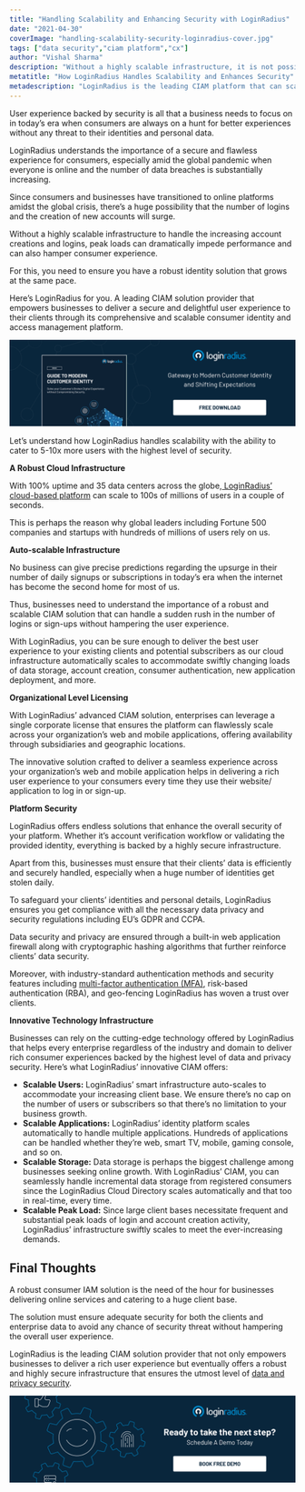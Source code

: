```yaml
---
title: "Handling Scalability and Enhancing Security with LoginRadius"
date: "2021-04-30"
coverImage: "handling-scalability-security-loginradius-cover.jpg"
tags: ["data security","ciam platform","cx"]
author: "Vishal Sharma"
description: "Without a highly scalable infrastructure, it is not possible to handle increasing account creations and logins. Even peak loads can dramatically impede performance and degrade the consumer experience for any business. Learn how LoginRadius empowers businesses to deliver a secure and delightful user experience to their consumers."
metatitle: "How LoginRadius Handles Scalability and Enhances Security"
metadescription: "LoginRadius is the leading CIAM platform that can scale to millions of users with utmost security. Here’s an insightful read that depicts how LoginRadius does it."
---
```


User experience backed by security is all that a business needs to focus on in today’s era when consumers are always on a hunt for better experiences without any threat to their identities and personal data.

LoginRadius understands the importance of a secure and flawless experience for consumers, especially amid the global pandemic when everyone is online and the number of data breaches is substantially increasing.

Since consumers and businesses have transitioned to online platforms amidst the global crisis, there’s a huge possibility that the number of logins and the creation of new accounts will surge.

Without a highly scalable infrastructure to handle the increasing account creations and logins, peak loads can dramatically impede performance and can also hamper consumer experience.

For this, you need to ensure you have a robust identity solution that grows at the same pace.  

Here’s LoginRadius for you. A leading CIAM solution provider that empowers businesses to deliver a secure and delightful user experience to their clients through its comprehensive and scalable consumer identity and access management platform.

[![modern-ciam](modern-ciam.png)](https://www.loginradius.com/resource/guide-to-modern-customer-identity/)

Let’s understand how LoginRadius handles scalability with the ability to cater to 5-10x more users with the highest level of security.

**A Robust Cloud Infrastructure**

With 100% uptime and 35 data centers across the globe,[ LoginRadius’ cloud-based platform](https://www.loginradius.com/blog/engineering/effective-cloud-management-platform/) can scale to 100s of millions of users in a couple of seconds.

This is perhaps the reason why global leaders including Fortune 500 companies and startups with hundreds of millions of users rely on us.

**Auto-scalable Infrastructure**

No business can give precise predictions regarding the upsurge in their number of daily signups or subscriptions in today’s era when the internet has become the second home for most of us.

Thus, businesses need to understand the importance of a robust and scalable CIAM solution that can handle a sudden rush in the number of logins or sign-ups without hampering the user experience.

With LoginRadius, you can be sure enough to deliver the best user experience to your existing clients and potential subscribers as our cloud infrastructure automatically scales to accommodate swiftly changing loads of data storage, account creation, consumer authentication, new application deployment, and more.

**Organizational Level Licensing**

With LoginRadius’ advanced CIAM solution, enterprises can leverage a single corporate license that ensures the platform can flawlessly scale across your organization’s web and mobile applications, offering availability through subsidiaries and geographic locations.

The innovative solution crafted to deliver a seamless experience across your organization’s web and mobile application helps in delivering a rich user experience to your consumers every time they use their website/ application to log in or sign-up.

**Platform Security**

LoginRadius offers endless solutions that enhance the overall security of your platform. Whether it’s account verification workflow or validating the provided identity, everything is backed by a highly secure infrastructure.

Apart from this, businesses must ensure that their clients’ data is efficiently and securely handled, especially when a huge number of identities get stolen daily.

To safeguard your clients’ identities and personal details, LoginRadius ensures you get compliance with all the necessary data privacy and security regulations including EU’s GDPR and CCPA.

Data security and privacy are ensured through a built-in web application firewall along with cryptographic hashing algorithms that further reinforce clients’ data security.

Moreover, with industry-standard authentication methods and security features including [multi-factor authentication (MFA)](https://www.loginradius.com/blog/identity/2019/06/what-is-multi-factor-authentication/), risk-based authentication (RBA), and geo-fencing LoginRadius has woven a trust over clients.  

**Innovative Technology Infrastructure**

Businesses can rely on the cutting-edge technology offered by LoginRadius that helps every enterprise regardless of the industry and domain to deliver rich consumer experiences backed by the highest level of data and privacy security. Here’s what LoginRadius’ innovative CIAM offers:

*   **Scalable Users:** LoginRadius’ smart infrastructure auto-scales to accommodate your increasing client base. We ensure there’s no cap on the number of users or subscribers so that there’s no limitation to your business growth.
*   **Scalable Applications:** LoginRadius’ identity platform scales automatically to handle multiple applications. Hundreds of applications can be handled whether they’re web, smart TV, mobile, gaming console, and so on.
*   **Scalable Storage:** Data storage is perhaps the biggest challenge among businesses seeking online growth. With LoginRadius’ CIAM, you can seamlessly handle incremental data storage from registered consumers since the LoginRadius Cloud Directory scales automatically and that too in real-time, every time.
*   **Scalable Peak Load:** Since large client bases necessitate frequent and substantial peak loads of login and account creation activity, LoginRadius’ infrastructure swiftly scales to meet the ever-increasing demands.

## Final Thoughts

A robust consumer IAM solution is the need of the hour for businesses delivering online services and catering to a huge client base.

The solution must ensure adequate security for both the clients and enterprise data to avoid any chance of security threat without hampering the overall user experience.

LoginRadius is the leading CIAM solution provider that not only empowers businesses to deliver a rich user experience but eventually offers a robust and highly secure infrastructure that ensures the utmost level of [data and privacy security](https://www.loginradius.com/blog/identity/2021/03/privacy-compliance/).

[![book-a-demo-loginradius](../../assets/book-a-demo-loginradius.png)](https://www.loginradius.com/contact-us?utm_source=blog&utm_medium=web&utm_campaign=handling-scalability-security-loginradius)
